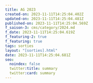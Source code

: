 ```yaml
---
title: AG 2023
created-on: 2023-11-11T14:25:04.402Z
updated-on: 2023-11-11T14:25:04.481Z
published-on: 2023-11-11T14:25:04.569Z
f_saison-3: cms/category/2024.md
f_date: 2023-11-11T14:25:04.619Z
f_featuring-2: true
f_featuring: true
tags: sorties
layout: "[sorties].html"
date: 2023-11-11T14:25:04.681Z
seo:
  noindex: false
  twitter:title: summary
  twitter:card: summary
---
```

